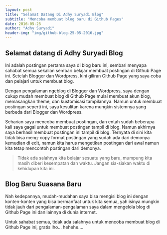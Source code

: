 ```yaml
---
layout: post
title: "Selamat Datang Di Adhy Suryadi Blog"
subtitle: "Mencoba membuat blog baru di Github Pages"
date: 2016-05-25
author: "Adhy Suryadi"
header-img: "img/github-blog-25-05-2016.jpg"
---
```


## Selamat datang di Adhy Suryadi Blog

<p>Ini adalah postingan pertama saya di blog baru ini, sembari menyapa sahabat semua sekalian sembari belajar membuat postingan di Github Page ini. Setelah Blogger dan Wordpress, kini giliran Github Page yang saya coba dan pelajari untuk membuat blog.</p>

<p>Dengan pengalaman ngeblog di Blogger dan Wordpress, saya dengan cukup mudah membuat blog di Github Page mulai membuat akun blog, memasangkan theme, dan kustomisasi tampilannya. Namun untuk membuat postingan seperti ini, saya kesulitan karena mungkin sistemnya yang berbeda dari Blogger dan Wordpress.</p>

<p>Seharian saya mencoba membuat postingan, dan entah sudah beberapa kali saya gagal untuk membuat postingan tampil di blog. Namun akhirnya saya berhasil membuat postingan ini tampil di blog. Ternyata di sini kita tidak bisa meng-copy format postingan yang sudah ada dari demonya kemudian di edit, namun kita harus mengetikan postingan dari awal namun kita tetap mencontoh postingan dari demonya.</p>

> Tidak ada salahnya kita belajar sesuatu yang baru, mumpung kita masih diberi kesempatan dan waktu. Jangan sia-siakan waktu di kehidupan kita ini.

## Blog Baru Suasana Baru

<p>Nah kedepannya, mudah-mudahan saya bisa mengisi blog ini dengan konten-konten yang bisa bermanfaat untuk kita semua, yah isinya mungkin tidak jauh dari pengalaman-pengalaman saya dalam mengelola blog di Github Page ini dan lainnya di dunia internet.</p> 

<p>Untuk sahabat semua, tidak ada salahnya untuk mencoba membuat blog di Github Page ini, gratis lho... hehehe....</p>
